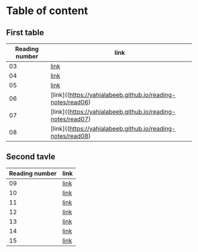 # Table of content 

## First table
|Reading number|link|
|----|----|
| 03 | [link](https://yahialabeeb.github.io/reading-notes/read03)|
| 04 | [link](https://yahialabeeb.github.io/reading-notes/read04)|
| 05 | [link](https://yahialabeeb.github.io/reading-notes/read05)|
| 06 | [link]((https://yahialabeeb.github.io/reading-notes/read06)|
| 07 | [link]((https://yahialabeeb.github.io/reading-notes/read07)|
| 08 | [link]((https://yahialabeeb.github.io/reading-notes/read08)|

## Second tavle

|Reading number|link|
|----|----|
| 09 | [link]()|
| 10 | [link]()|
| 11 | [link]()|
| 12 | [link]()|
| 13 | [link]()|
| 14 | [link]()|
| 15 | [link]()|
